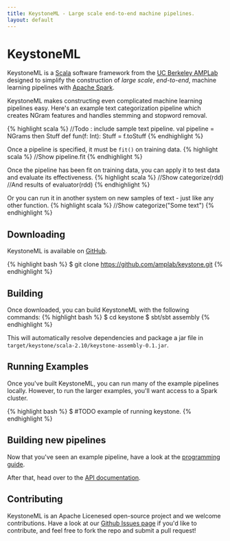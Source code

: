 ```yaml
---
title: KeystoneML - Large scale end-to-end machine pipelines.
layout: default
---
```


# KeystoneML

KeystoneML is a [Scala](http://scala-lang.org/) software framework from the [UC Berkeley AMPLab](http://amplab.cs.berkeley.edu/) designed to simplify the construction of *large scale*, *end-to-end*, machine learning pipelines with [Apache Spark](http://spark.apache.org/).

KeystoneML makes constructing even complicated machine learning pipelines easy. Here's an example text categorization pipeline which creates NGram features and handles stemming and stopword removal.

{% highlight scala %}
//Todo : include sample text pipeline.
val pipeline = NGrams then Stuff
def fun(f: Int): Stuff = f.toStuff
{% endhighlight %}

Once a pipeline is specified, it must be `fit()` on training data.
{% highlight scala %}
//Show pipeline.fit
{% endhighlight %}

Once the pipeline has been fit on training data, you can apply it to test data and evaluate its effectiveness.
{% highlight scala %}
//Show categorize(rdd)
//And results of evaluator(rdd)
{% endhighlight %}

Or you can run it in another system on new samples of text - just like any other function.
{% highlight scala %}
//Show categorize("Some text")
{% endhighlight %}

## Downloading

KeystoneML is available on [GitHub](http://github.com/amplab/keystone/). 

{% highlight bash %}
$ git clone https://github.com/amplab/keystone.git
{% endhighlight %}


## Building

Once downloaded, you can build KeystoneML with the following commands:
{% highlight bash %}
$ cd keystone
$ sbt/sbt assembly
{% endhighlight %}

This will automatically resolve dependencies and package a jar file in `target/keystone/scala-2.10/keystone-assembly-0.1.jar`.

## Running Examples

Once you've built KeystoneML, you can run many of the example pipelines locally.
However, to run the larger examples, you'll want access to a Spark cluster.

{% highlight bash %}
$ #TODO example of running keystone.
{% endhighlight %}

## Building new pipelines

Now that you've seen an example pipeline, have a look at the [programming guide](programming_guide.html). 

After that, head over to the [API documentation](docs/).

## Contributing

KeystoneML is an Apache Licenesed open-source project and we welcome contributions.
Have a look at our [Github Issues page](http://github.com/amplab/keystone/issues) if you'd like to contribute, and feel free to fork the repo and submit a pull request!


